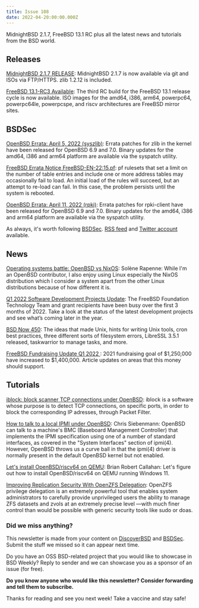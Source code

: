 ```yaml
---
title: Issue 108
date: 2022-04-20:00:00.000Z
---
```


MidnightBSD 2.1.7, FreeBSD 13.1 RC plus all the latest news and tutorials from the BSD world.

<!-- more -->


## Releases

[MidnightBSD 2.1.7 RELEASE](https://bsdsec.net/articles/midnightbsd-security-midnightbsd-2-1-7-release?utm_source=bsdweekly): MidnightBSD 2.1.7 is now available via git and ISOs via FTP/HTTPS. zlib 1.2.12 is included.

[FreeBSD 13.1-RC3 Available](https://www.freebsd.org/news/newsflash/#2022-04-14:1?utm_source=bsdweekly): The third RC build for the FreeBSD 13.1 release cycle is now available. ISO images for the amd64, i386, arm64, powerpc64, powerpc64le, powerpcspe, and riscv architectures are FreeBSD mirror sites.
## BSDSec

[ OpenBSD Errata: April 5, 2022 (syszlib)](https://bsdsec.net/articles/openbsd-errata-april-5-2022-syszlib?utm_source=bsdweekly): Errata patches for zlib in the kernel have been released for OpenBSD 6.9 and 7.0. Binary updates for the amd64, i386 and arm64 platform are available via the syspatch utility.

[FreeBSD Errata Notice FreeBSD-EN-22:15.pf](https://bsdsec.net/articles/freebsd-errata-notice-freebsd-en-22-15-pf?utm_source=bsdweekly): pf rulesets that set a limit on the number of table entries and include one or more address tables may occasionally fail to load. An initial load of the rules will succeed, but an attempt to re-load can fail. In this case, the problem persists until the system is rebooted.

[OpenBSD Errata: April 11, 2022 (rpki)](https://bsdsec.net/articles/openbsd-errata-april-11-2022-rpki?utm_source=bsdweekly): Errata patches for rpki-client have been released for OpenBSD 6.9 and 7.0. Binary updates for the amd64, i386 and arm64 platform are available via the syspatch utility.

As always, it's worth following [BSDSec](https://bsdsec.net). [RSS feed](https://bsdsec.net/articles.atom) and [Twitter account](https://twitter.com/bsdsec) available.
## News

[ Operating systems battle: OpenBSD vs NixOS](https://dataswamp.org/~solene/2022-04-18-openbsd-vs-nixos.html?utm_source=bsdweekly): Solène Rapenne: While I'm an OpenBSD contributor, I also enjoy using Linux especially the NixOS distribution which I consider a system apart from the other Linux distributions because of how different it is.

[Q1 2022 Software Development Projects Update](https://freebsdfoundation.org/blog/q1-2022-software-development-projects-update/?utm_source=bsdweekly): The FreeBSD Foundation Technology Team and grant recipients have been busy over the first 3 months of 2022. Take a look at the status of the latest development projects and see what’s coming later in the year.

[BSD Now 450](https://www.bsdnow.tv/450?utm_source=bsdweekly): The ideas that made Unix, hints for writing Unix tools, cron best practices, three different sorts of filesystem errors, LibreSSL 3.5.1 released, taskwarrior to manage tasks, and more.

[FreeBSD Fundraising Update Q1 2022 ](https://freebsdfoundation.org/blog/fundraising-update-q1-2022/?utm_source=bsdweekly): 2021 fundraising goal of $1,250,000 have increased to $1,400,000. Article updates on areas that this money should support.
## Tutorials

[iblock: block scanner TCP connections under OpenBSD](https://doc.huc.fr.eu.org/en/monitor/iblock-openbsd/?utm_source=bsdweekly): iblock is a software whose purpose is to detect TCP connections, on specific ports, in order to block the corresponding IP adresses, through Packet Filter.

[How to talk to a local IPMI under OpenBSD](https://utcc.utoronto.ca/~cks/space/blog/unix/OpenBSDLocalIPMI?utm_source=bsdweekly): Chris Siebenmann: OpenBSD can talk to a machine's BMC (Baseboard Management Controller) that implements the IPMI specification using one of a number of standard interfaces, as covered in the "System Interfaces" section of ipmi(4). However, OpenBSD throws us a curve ball in that the ipmi(4) driver is normally present in the default OpenBSD kernel but not enabled.

[Let's install OpenBSD/riscv64 on QEMU](https://briancallahan.net/blog/20220418.html?utm_source=bsdweekly): Brian Robert Callahan: Let's figure out how to install OpenBSD/riscv64 on QEMU running Windows 11.

[Improving Replication Security With OpenZFS Delegation](https://klarasystems.com/articles/improving-replication-security-with-openzfs-delegation/?utm_source=bsdweekly): OpenZFS privilege delegation is an extremely powerful tool that enables system administrators to carefully provide unprivileged users the ability to manage ZFS datasets and zvols at an extremely precise level —with much finer control than would be possible with generic security tools like sudo or doas.

### Did we miss anything?

This newsletter is made from your content on [DiscoverBSD](https://discoverbsd.com) and [BSDSec](https://bsdsec.net). Submit the stuff we missed so it can appear next time.

Do you have an OSS BSD-related project that you would like to showcase in BSD Weekly? Reply to sender and we can showcase you as a sponsor of an issue (for free).

**Do you know anyone who would like this newsletter? Consider forwarding and tell them to subscribe.**

Thanks for reading and see you next week! Take a vaccine and stay safe!
